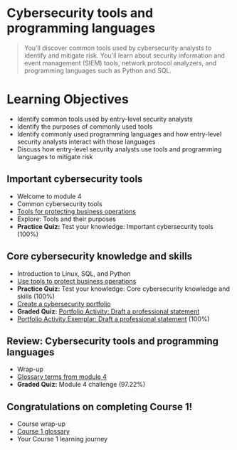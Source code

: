 # Cybersecurity tools and programming languages
> You’ll discover common tools used by cybersecurity analysts to identify and mitigate risk. You'll learn about security information and event management (SIEM) tools, network protocol analyzers, and programming languages such as Python and SQL.
# Learning Objectives
- Identify common tools used by entry-level security analysts
- Identify the purposes of commonly used tools
- Identify commonly used programming languages and how entry-level security analysts interact with those languages
- Discuss how entry-level security analysts use tools and programming languages to mitigate risk
## Important cybersecurity tools
- Welcome to module 4
- Common cybersecurity tools
- [Tools for protecting business operations](https://github.com/KailaniBailey/Google-Cybersecurity-Professional-Certificate/tree/main/Course%201:%20Foundations%20of%20cybersecurity/Week%204:%20Cybersecurity%20tools%20and%20programming%20languages/Tools%20for%20protecting%20business%20operations)
- Explore: Tools and their purposes
- **Practice Quiz:** Test your knowledge: Important cybersecurity tools (100%)
## Core cybersecurity knowledge and skills
- Introduction to Linux, SQL, and Python
- [Use tools to protect business operations](https://github.com/KailaniBailey/Google-Cybersecurity-Professional-Certificate/tree/main/Course%201:%20Foundations%20of%20cybersecurity/Week%204:%20Cybersecurity%20tools%20and%20programming%20languages/Use%20tools%20to%20protect%20business%20operations)
- **Practice Quiz:** Test your knowledge: Core cybersecurity knowledge and skills (100%)
- [Create a cybersecurity portfolio](https://github.com/KailaniBailey/Google-Cybersecurity-Professional-Certificate/tree/main/Course%201:%20Foundations%20of%20cybersecurity/Week%204:%20Cybersecurity%20tools%20and%20programming%20languages/Create%20a%20cybersecurity%20portfolio)
- **Graded Quiz:** [Portfolio Activity: Draft a professional statement](https://github.com/KailaniBailey/Google-Cybersecurity-Professional-Certificate/blob/main/Course%201%3A%20Foundations%20of%20cybersecurity/Week%204%3A%20Cybersecurity%20tools%20and%20programming%20languages/Professional%20statement%20outline.pdf)
- [Portfolio Activity Exemplar: Draft a professional statement](https://github.com/KailaniBailey/Google-Cybersecurity-Professional-Certificate/blob/main/Course%201%3A%20Foundations%20of%20cybersecurity/Week%204%3A%20Cybersecurity%20tools%20and%20programming%20languages/Professional%20statement%20exemplar.pdf) (100%)
## Review: Cybersecurity tools and programming languages
- Wrap-up
- [Glossary terms from module 4](https://github.com/KailaniBailey/Google-Cybersecurity-Professional-Certificate/tree/main/Course%201:%20Foundations%20of%20cybersecurity/Week%204:%20Cybersecurity%20tools%20and%20programming%20languages/Glossary%20terms%20from%20module%204)
- **Graded Quiz:** Module 4 challenge (97.22%)
## Congratulations on completing Course 1!
- Course wrap-up
- [Course 1 glossary](https://github.com/KailaniBailey/Google-Cybersecurity-Professional-Certificate/blob/main/Course%201%3A%20Foundations%20of%20cybersecurity/Week%204%3A%20Cybersecurity%20tools%20and%20programming%20languages/Course%201%20glossary.pdf)
- Your Course 1 learning journey
